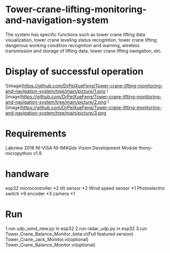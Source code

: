 # Tower-crane-lifting-monitoring-and-navigation-system
The system has specific functions such as tower crane lifting data visualization, tower crane leveling status recognition, tower crane lifting dangerous working condition recognition and warning, wireless transmission and storage of lifting data, tower crane lifting navigation, etc.
# Display of successful operation
![image]https://github.com/DrPeiXueFeng/Tower-crane-lifting-monitoring-and-navigation-system/tree/main/picture/1.png
![image]https://github.com/DrPeiXueFeng/Tower-crane-lifting-monitoring-and-navigation-system/tree/main/picture/2.png
![image]https://github.com/DrPeiXueFeng/Tower-crane-lifting-monitoring-and-navigation-system/tree/main/picture/3.png
# Requirements
Labview 2018
NI-VISA
NI-IMAQdx
Vision Development Module
thony-micropython v1.9
# handware
esp32 microcontroller *2
tilt sensor *2
Wind speed sensor *1
Photoelectric switch *9
encoder *3
camera *1
# Run
1.run udp_send_new.py in esp32
2.run radar_udp.py in esp32
3.run Tower_Crane_Balance_Monitor_beta.vi(Full featured version)
Tower_Crane_Jack_Monitor.vi(optional)
Tower_Crane_Balance_Monitor.vi(optional)
